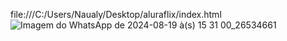file:///C:/Users/Naualy/Desktop/aluraflix/index.html
![Imagem do WhatsApp de 2024-08-19 à(s) 15 31 00_26534661](https://github.com/user-attachments/assets/17a8f488-cf40-42c6-93f5-d1d69f6cbf0d)
